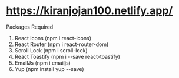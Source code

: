 # https://kiranjojan100.netlify.app/
Packages Required
1) React Icons  (npm i react-icons)
2) React Router (npm i react-router-dom)
3) Scroll Lock (npm i  scroll-lock)
4) React Toastify (npm i --save react-toastify)
5) EmailJs (npm i emailjs)
6) Yup (npm install yup --save)
